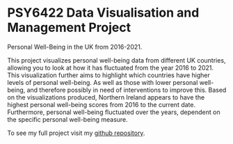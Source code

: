 # PSY6422 Data Visualisation and Management Project

Personal Well-Being in the UK from 2016-2021. 

This project visualizes personal well-being data from different UK countries, allowing you to look at how it has fluctuated from the year 2016 to 2021. This visualization further aims to highlight which countries have higher levels of personal well-being. As well as those with lower personal well-being, and therefore possibly in need of interventions to improve this. Based on the visualizations produced, Northern Ireland appears to have the highest personal well-being scores from 2016 to the current date. Furthermore, personal well-being fluctuated over the years, dependent on the specific personal well-being measure.

To see my full project visit my [github repository](https://github.com/eirv1x/Project.git). 
